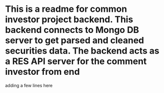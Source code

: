 # This is a readme for common investor project backend. This backend connects to Mongo DB server to get parsed and cleaned securities data. The backend acts as a RES API server for the comment investor from end
adding a few lines here 